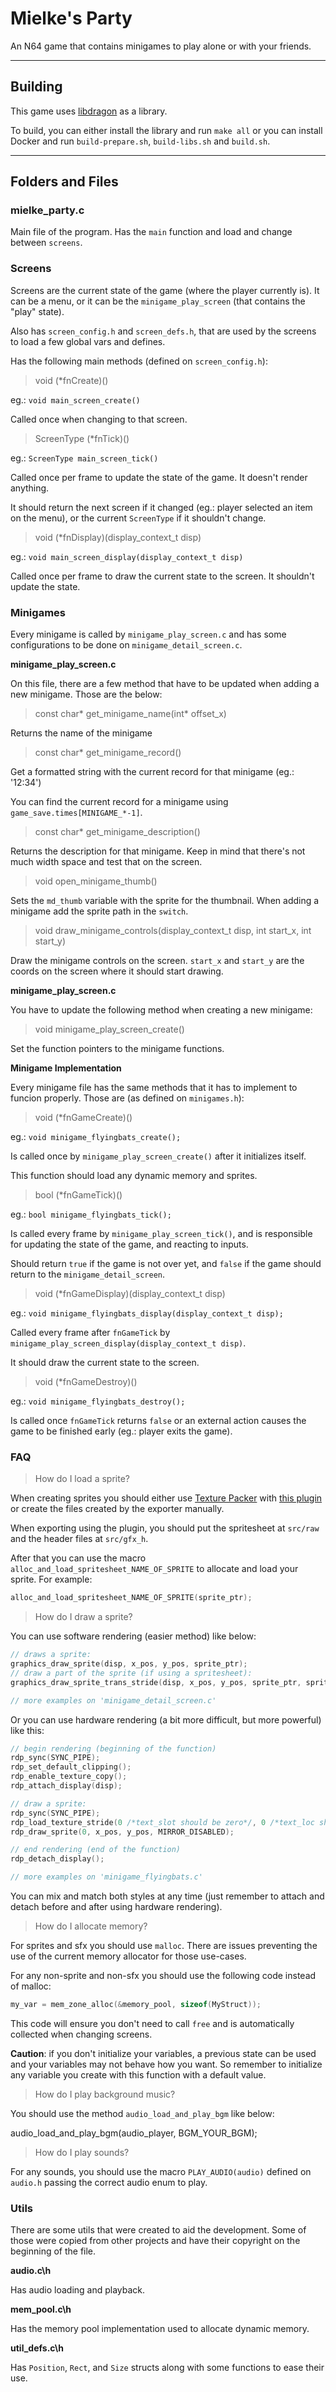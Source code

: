 # Mielke's Party

An N64 game that contains minigames to play alone or with your friends.

---
## Building

This game uses [libdragon](https://github.com/DragonMinded/libdragon) as a library.

To build, you can either install the library and run ```make all``` or you can install Docker and run ```build-prepare.sh```, ```build-libs.sh``` and ```build.sh```.

---
## Folders and Files

### mielke_party.c

Main file of the program. Has the `main` function and load and change between `screens`.

### Screens

Screens are the current state of the game (where the player currently is). It can be a menu, or it can be the `minigame_play_screen` (that contains the "play" state).

Also has `screen_config.h` and `screen_defs.h`, that are used by the screens to load a few global vars and defines.

Has the following main methods (defined on `screen_config.h`):

> void (*fnCreate)()

eg.: `void main_screen_create()`

Called once when changing to that screen.

> ScreenType (*fnTick)()

eg.: `ScreenType main_screen_tick()`

Called once per frame to update the state of the game. It doesn't render anything.

It should return the next screen if it changed (eg.: player selected an item on the menu), or the current `ScreenType` if it shouldn't change.

> void (*fnDisplay)(display_context_t disp)

eg.: `void main_screen_display(display_context_t disp)`

Called once per frame to draw the current state to the screen. It shouldn't update the state.

### Minigames

Every minigame is called by `minigame_play_screen.c` and has some configurations to be done on `minigame_detail_screen.c`.

**minigame_play_screen.c**

On this file, there are a few method that have to be updated when adding a new minigame. Those are the below:

> const char* get_minigame_name(int* offset_x)

Returns the name of the minigame

> const char* get_minigame_record()

Get a formatted string with the current record for that minigame (eg.: '12:34')

You can find the current record for a minigame using `game_save.times[MINIGAME_*-1]`.

> const char* get_minigame_description()

Returns the description for that minigame. Keep in mind that there's not much width space and test that on the screen.

> void open_minigame_thumb()

Sets the `md_thumb` variable with the sprite for the thumbnail. When adding a minigame add the sprite path in the `switch`.

> void draw_minigame_controls(display_context_t disp, int start_x, int start_y)

Draw the minigame controls on the screen. `start_x` and `start_y` are the coords on the screen where it should start drawing.

**minigame_play_screen.c**

You have to update the following method when creating a new minigame:

> void minigame_play_screen_create()

Set the function pointers to the minigame functions.

**Minigame Implementation**

Every minigame file has the same methods that it has to implement to funcion properly. Those are (as defined on `minigames.h`):

> void (*fnGameCreate)()

eg.: `void minigame_flyingbats_create();`

Is called once by `minigame_play_screen_create()` after it initializes itself.

This function should load any dynamic memory and sprites.

> bool (*fnGameTick)()

eg.: `bool minigame_flyingbats_tick();`

Is called every frame by `minigame_play_screen_tick()`, and is responsible for updating the state of the game, and reacting to inputs.

Should return `true` if the game is not over yet, and `false` if the game should return to the `minigame_detail_screen`.

> void (*fnGameDisplay)(display_context_t disp)

eg.: `void minigame_flyingbats_display(display_context_t disp);`

Called every frame after `fnGameTick` by `minigame_play_screen_display(display_context_t disp)`.

It should draw the current state to the screen.

> void (*fnGameDestroy)()

eg.: `void minigame_flyingbats_destroy();`

Is called once `fnGameTick` returns `false` or an external action causes the game to be finished early (eg.: player exits the game).

### FAQ

> How do I load a sprite?

When creating sprites you should either use [Texture Packer]() with [this plugin]() or create the files created by the exporter manually.

When exporting using the plugin, you should put the spritesheet at `src/raw` and the header files at `src/gfx_h`.

After that you can use the macro `alloc_and_load_spritesheet_NAME_OF_SPRITE` to allocate and load your sprite. For example:

```c
alloc_and_load_spritesheet_NAME_OF_SPRITE(sprite_ptr);
```

> How do I draw a sprite?

You can use software rendering (easier method) like below:

```c
// draws a sprite:
graphics_draw_sprite(disp, x_pos, y_pos, sprite_ptr);
// draw a part of the sprite (if using a spritesheet):
graphics_draw_sprite_trans_stride(disp, x_pos, y_pos, sprite_ptr, spritesheet_offset);

// more examples on 'minigame_detail_screen.c'
```

Or you can use hardware rendering (a bit more difficult, but more powerful) like this:

```c
// begin rendering (beginning of the function)
rdp_sync(SYNC_PIPE);
rdp_set_default_clipping();
rdp_enable_texture_copy();
rdp_attach_display(disp);

// draw a sprite:
rdp_sync(SYNC_PIPE);
rdp_load_texture_stride(0 /*text_slot should be zero*/, 0 /*text_loc should be zero*/, MIRROR_DISABLED, sprite_ptr, spritesheet_offset);
rdp_draw_sprite(0, x_pos, y_pos, MIRROR_DISABLED);

// end rendering (end of the function)
rdp_detach_display();

// more examples on 'minigame_flyingbats.c'
```

You can mix and match both styles at any time (just remember to attach and detach before and after using hardware rendering).

> How do I allocate memory?

For sprites and sfx you should use `malloc`. There are issues preventing the use of the current memory allocator for those use-cases.

For any non-sprite and non-sfx you should use the following code instead of malloc:

```c
my_var = mem_zone_alloc(&memory_pool, sizeof(MyStruct));
```

This code will ensure you don't need to call `free` and is automatically collected when changing screens.

**Caution**: if you don't initialize your variables, a previous state can be used and your variables may not behave how you want. So remember to initialize any variable you create with this function with a default value.

> How do I play background music?

You should use the method `audio_load_and_play_bgm` like below:

audio_load_and_play_bgm(audio_player, BGM_YOUR_BGM);

> How do I play sounds?

For any sounds, you should use the macro `PLAY_AUDIO(audio)` defined on `audio.h` passing the correct audio enum to play.

### Utils

There are some utils that were created to aid the development. Some of those were copied from other projects and have their copyright on the beginning of the file.

**audio.c\h**

Has audio loading and playback.

**mem_pool.c\h**

Has the memory pool implementation used to allocate dynamic memory.

**util_defs.c\h**

Has `Position`, `Rect`, and `Size` structs along with some functions to ease their use.

